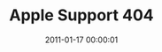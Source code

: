 ---
layout: web-error
date: 2011-01-17 00:00:01
title: Apple Support 404
image: apple-support-404
alt: Apple Support 404
category: web-errors
---